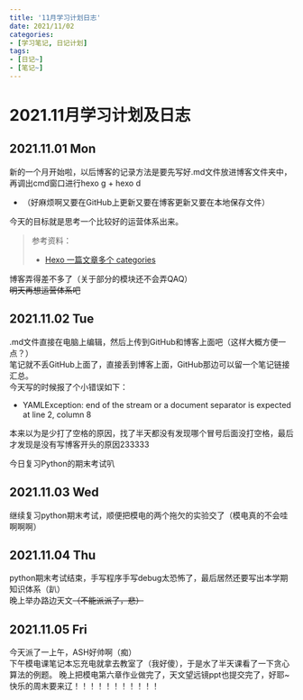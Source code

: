 ```yaml
---
title: '11月学习计划日志'
date: 2021/11/02
categories:
- [学习笔记, 日记计划]
tags:
- [日记~]
- [笔记~]
---
```

# 2021.11月学习计划及日志  
## 2021.11.01 Mon  
新的一个月开始啦，以后博客的记录方法是要先写好.md文件放进博客文件夹中，再调出cmd窗口进行hexo g + hexo d  
- （好麻烦啊又要在GitHub上更新又要在博客更新又要在本地保存文件）  

今天的目标就是思考一个比较好的运营体系出来。  
> 参考资料：
>- [Hexo 一篇文章多个 categories](https://www.jianshu.com/p/bff1b1845ac9?utm_campaign=maleskine&utm_content=note&utm_medium=seo_notes&utm_source=recommendation)  

博客弄得差不多了（关于部分的模块还不会弄QAQ）  
~~明天再想运营体系吧~~

## 2021.11.02 Tue  
.md文件直接在电脑上编辑，然后上传到GitHub和博客上面吧（这样大概方便一点？）  
笔记就不丢GitHub上面了，直接丢到博客上面，GitHub那边可以留一个笔记链接汇总。  
今天写的时候报了个小错误如下：  
- YAMLException: end of the stream or a document separator is expected at line 2, column 8  

本来以为是少打了空格的原因，找了半天都没有发现哪个冒号后面没打空格，最后才发现是没有写博客开头的原因233333
  
今日复习Python的期末考试叭  

## 2021.11.03 Wed  
继续复习python期末考试，顺便把模电的两个拖欠的实验交了（模电真的不会哇啊啊啊）  

## 2021.11.04 Thu  
python期末考试结束，手写程序手写debug太恐怖了，最后居然还要写出本学期知识体系（趴）  
晚上举办路边天文~~（不能派派了，悲）~~

## 2021.11.05 Fri  
今天派了一上午，ASH好帅啊（痴）  
下午模电课笔记本忘充电就拿去教室了（我好傻），于是水了半天课看了一下贪心算法的例题。
晚上把模电第六章作业做完了，天文望远镜ppt也提交完了，好耶~  
快乐的周末要来辽！！！！！！！！！！！



